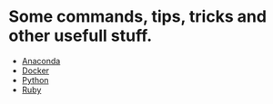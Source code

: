 # Some commands, tips, tricks and other usefull stuff.
- [Anaconda]()
- [Docker](Docker.md)
- [Python]()
- [Ruby]()
